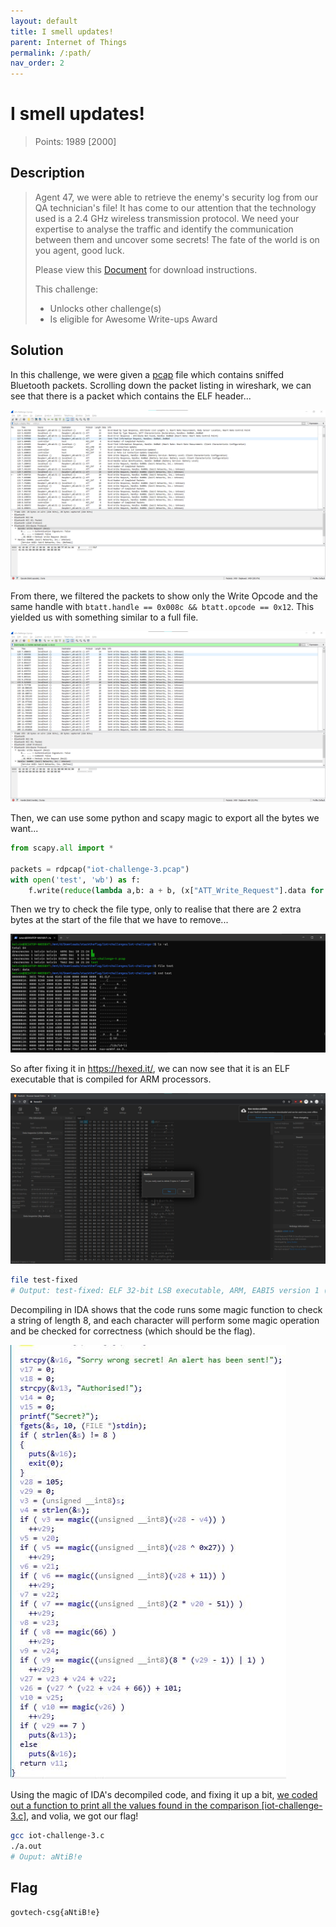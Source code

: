 ```yaml
---
layout: default
title: I smell updates!
parent: Internet of Things
permalink: /:path/
nav_order: 2
---
```

# I smell updates!

> Points: 1989 [2000]

## Description

> Agent 47, we were able to retrieve the enemy's security log from our QA technician's file! It has come to our attention that the technology used is a 2.4 GHz wireless transmission protocol. We need your expertise to analyse the traffic and identify the communication between them and uncover some secrets! The fate of the world is on you agent, good luck.
> 
> Please view this [Document](https://docs.google.com/document/d/1GrQ6znlN2Z0tu_uAPAs1qrn6by24I51mq8RIIHmFGDU/edit?usp=sharing) for download instructions.
> 
> This challenge:
> - Unlocks other challenge(s)
> - Is eligible for Awesome Write-ups Award

## Solution
In this challenge, we were given a [pcap](iot-challenge-3.pcap) file which contains sniffed Bluetooth packets. Scrolling down the packet listing in wireshark, we can see that there is a packet which contains the ELF header...

![ELF Header in Wireshark](wireshark-elf.png)

From there, we filtered the packets to show only the Write Opcode and the same handle with `btatt.handle == 0x008c && btatt.opcode == 0x12`. This yielded us with something similar to a full file.

![ELF File in Wireshark](wireshark-elf-filtered.png)

Then, we can use some python and scapy magic to export all the bytes we want...

```python
from scapy.all import *

packets = rdpcap("iot-challenge-3.pcap")
with open('test', 'wb') as f:
    f.write(reduce(lambda a,b: a + b, (x["ATT_Write_Request"].data for x in packets if "ATT_Write_Request" in x and "ATT_Hdr" in x and x["ATT_Write_Request"].gatt_handle == 0x8c and x["ATT_Hdr"].opcode == 0x12)))
```

Then we try to check the file type, only to realise that there are 2 extra bytes at the start of the file that we have to remove...

![Terminal](wt.png)

So after fixing it in https://hexed.it/, we can now see that it is an ELF executable that is compiled for ARM processors.

![Hexedit](hexedit.png)
```sh
file test-fixed
# Output: test-fixed: ELF 32-bit LSB executable, ARM, EABI5 version 1 (SYSV), dynamically linked, interpreter /lib/ld-linux-armhf.so.3, for GNU/Linux 2.6.32, BuildID[sha1]=d73f4011dd87812b66a3128e7f0cd1dcd813f543, not stripped
```

Decompiling in IDA shows that the code runs some magic function to check a string of length 8, and each character will perform some magic operation and be checked for correctness (which should be the flag).

![ida](ida.jpg)

Using the magic of IDA's decompiled code, and fixing it up a bit, [we coded out a function to print all the values found in the comparison [iot-challenge-3.c]](iot-challenge-3.c), and volia, we got our flag!

```sh
gcc iot-challenge-3.c
./a.out
# Ouput: aNtiB!e
```

## Flag
`govtech-csg{aNtiB!e}`